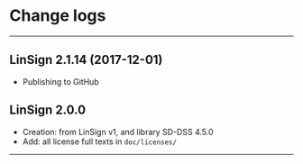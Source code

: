 
Change logs
===========

------------------------------------------------------------------------------

LinSign 2.1.14 (2017-12-01)
--------------

* Publishing to GitHub


LinSign 2.0.0
-------------

* Creation: from LinSign v1, and library SD-DSS 4.5.0
* Add: all license full texts in ``doc/licenses/``


------------------------------------------------------------------------------
